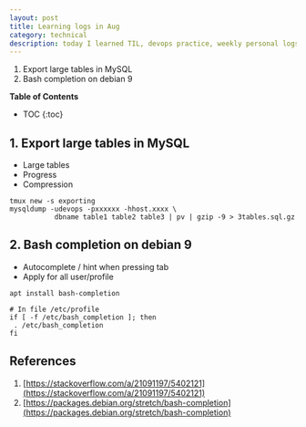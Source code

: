 ```yaml
---
layout: post
title: Learning logs in Aug
category: technical
description: today I learned TIL, devops practice, weekly personal logs
---
```


1. Export large tables in MySQL
2. Bash completion on debian 9

<!--description-->

**Table of Contents**
* TOC
{:toc}

## 1. Export large tables in MySQL

- Large tables
- Progress
- Compression

```
tmux new -s exporting
mysqldump -udevops -pxxxxxx -hhost.xxxx \
           dbname table1 table2 table3 | pv | gzip -9 > 3tables.sql.gz
```

## 2. Bash completion on debian 9

- Autocomplete / hint when pressing tab
- Apply for all user/profile

```
apt install bash-completion

# In file /etc/profile
if [ -f /etc/bash_completion ]; then
 . /etc/bash_completion
fi
```


## References
1. [https://stackoverflow.com/a/21091197/5402121](https://stackoverflow.com/a/21091197/5402121)
2. [https://packages.debian.org/stretch/bash-completion](https://packages.debian.org/stretch/bash-completion)
